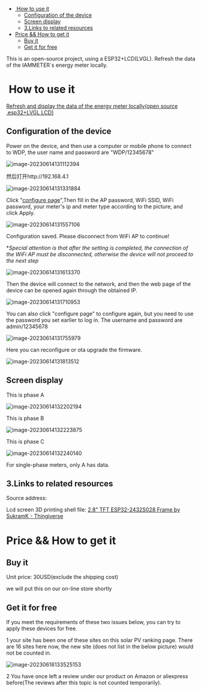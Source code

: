 - [ How to use it](#how-to-use-it)
  - [Configuration of the device](#configuration-of-the-device)
  - [Screen display](#screen-display)
  - [3.Links to related resources](#3links-to-related-resources)
- [Price  \&\& How to get it](#price---how-to-get-it)
  - [Buy it](#buy-it)
  - [Get it for free](#get-it-for-free)


This is an open-source project, using a ESP32+LCD(LVGL).
Refresh the data of the IAMMETER`s energy meter locally.

#  How to use it 

[Refresh and display the data of the energy meter locally(open source ,esp32+LVGL LCD)](https://youtu.be/sv2wkPe_RU0)

## Configuration of the device

Power on the device, and then use a computer or mobile phone to connect to WDP, the user name and password are "WDP/12345678"

![image-20230614131112394](https://iammeterglobal.oss-accelerate.aliyuncs.com/img/image-20230614131112394.png)

然后打开http://192.168.4.1

![image-20230614131331884](https://iammeterglobal.oss-accelerate.aliyuncs.com/img/image-20230614131331884.png)

Click "[configure page](http://192.168.4.1/config)",Then fill in the AP password, WiFi SSID, WiFi password, your meter's ip and meter type according to the picture, and click Apply.

![image-20230614131557106](https://iammeterglobal.oss-accelerate.aliyuncs.com/img/image-20230614131557106.png)

Configuration saved. Please disconnect from WiFi AP to continue!

**Special attention is that after the setting is completed, the connection of the WiFi AP must be disconnected, otherwise the device will not proceed to the next step*

![image-20230614131613370](https://iammeterglobal.oss-accelerate.aliyuncs.com/img/image-20230614131613370.png)

Then the device will connect to the network, and then the web page of the device can be opened again through the obtained IP.

![image-20230614131710953](https://iammeterglobal.oss-accelerate.aliyuncs.com/img/image-20230614131710953.png)

You can also click "configure page" to configure again, but you need to use the password you set earlier to log in. The username and password are admin/12345678

![image-20230614131755979](https://iammeterglobal.oss-accelerate.aliyuncs.com/img/image-20230614131755979.png)

Here you can reconfigure or ota upgrade the firmware.

![image-20230614131813512](https://iammeterglobal.oss-accelerate.aliyuncs.com/img/image-20230614131813512.png)



## Screen display

This is phase A

![image-20230614132202194](https://iammeterglobal.oss-accelerate.aliyuncs.com/img/image-20230614132202194.png)

This is phase B

![image-20230614132223875](https://iammeterglobal.oss-accelerate.aliyuncs.com/img/image-20230614132223875.png)

This is phase C

![image-20230614132240140](https://iammeterglobal.oss-accelerate.aliyuncs.com/img/image-20230614132240140.png)

For single-phase meters, only A has data.

## 3.Links to related resources

Source address:

Lcd screen 3D printing shell file: [2.8" TFT ESP32-2432S028 Frame by SukramK - Thingiverse](https://www.thingiverse.com/thing:5680106)

# Price  && How to get it

## Buy it 

Unit price: 30USD(exclude the shipping cost)

we will put this on our on-line store shortly

## Get it for free

If you meet the requirements of these two issues below, you can try to apply these devices for free.

1 your site has been one of these sites on this solar PV ranking page.
There are 16 sites here now, the new site (does not list in the below picture) would not be counted in.

![image-20230616133525153](https://iammeterglobal.oss-accelerate.aliyuncs.com/img/image-20230616133525153.png)

2 You have once left a review under our product on Amazon or aliexpress before(The reviews after this topic is not counted temporarily).

